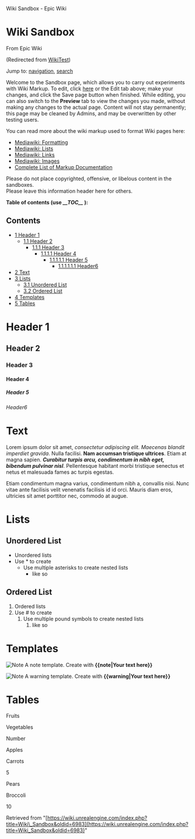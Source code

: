Wiki Sandbox - Epic Wiki              

Wiki Sandbox
============

From Epic Wiki

(Redirected from [WikiTest](/index.php?title=WikiTest&redirect=no "WikiTest"))

Jump to: [navigation](#mw-navigation), [search](#p-search)

Welcome to the Sandbox page, which allows you to carry out experiments with Wiki Markup. To edit, click [here](https://wiki.unrealengine.com/index.php?title=Wiki_Sandbox&action=edit) or the Edit tab above; make your changes, and click the Save page button when finished. While editing, you can also switch to the **Preview** tab to view the changes you made, without making any changes to the actual page. Content will not stay permanently; this page may be cleaned by Admins, and may be overwritten by other testing users.

You can read more about the wiki markup used to format Wiki pages here:

*   [Mediawiki: Formatting](http://www.mediawiki.org/wiki/Help:Formatting)
*   [Mediawiki: Lists](http://www.mediawiki.org/wiki/Help:Lists)
*   [Mediawiki: Links](http://www.mediawiki.org/wiki/Help:Links)
*   [Mediawiki: Images](http://www.mediawiki.org/wiki/Help:Images)
*   [Complete List of Markup Documentation](http://www.mediawiki.org/wiki/Help:Contents)

  
Please do not place copyrighted, offensive, or libelous content in the sandboxes.  
Please leave this information header here for others.

  
**Table of contents (use _\_\_TOC\_\__ ):**

Contents
--------

*   [1 Header 1](#Header_1)
    *   [1.1 Header 2](#Header_2)
        *   [1.1.1 Header 3](#Header_3)
            *   [1.1.1.1 Header 4](#Header_4)
                *   [1.1.1.1.1 Header 5](#Header_5)
                    *   [1.1.1.1.1.1 Header6](#Header6)
*   [2 Text](#Text)
*   [3 Lists](#Lists)
    *   [3.1 Unordered List](#Unordered_List)
    *   [3.2 Ordered List](#Ordered_List)
*   [4 Templates](#Templates)
*   [5 Tables](#Tables)

  

Header 1
========

Header 2
--------

### Header 3

#### Header 4

##### Header 5

###### Header6

Text
====

Lorem ipsum dolor sit amet, _consectetur adipiscing elit. Maecenas blandit imperdiet gravida_. Nulla facilisi. **Nam accumsan tristique ultrices**. Etiam at magna sapien. _**Curabitur turpis arcu, condimentum in nibh eget, bibendum pulvinar nisl**_. Pellentesque habitant morbi tristique senectus et netus et malesuada fames ac turpis egestas.

  
Etiam condimentum magna varius, condimentum nibh a, convallis nisi. Nunc vitae ante facilisis velit venenatis facilisis id id orci. Mauris diam eros, ultricies sit amet porttitor nec, commodo at augue.

  

Lists
=====

Unordered List
--------------

*   Unordered lists
*   Use \* to create
    *   Use multiple asterisks to create nested lists
        *   like so

Ordered List
------------

1.  Ordered lists
2.  Use # to create
    1.  Use multiple pound symbols to create nested lists
        1.  like so

  

Templates
=========

![Note](https://d26ilriwvtzlb.cloudfront.net/a/a5/Icon_template_note1.png) A note template. Create with **{{note|Your text here}}**

![Note](https://d26ilriwvtzlb.cloudfront.net/b/b3/Icon_template_warning1.png) A warning template. Create with **{{warning|Your text here}}**

Tables
======

Fruits

Vegetables

Number

Apples

Carrots

5

Pears

Broccoli

10

Retrieved from "[https://wiki.unrealengine.com/index.php?title=Wiki\_Sandbox&oldid=6983](https://wiki.unrealengine.com/index.php?title=Wiki_Sandbox&oldid=6983)"